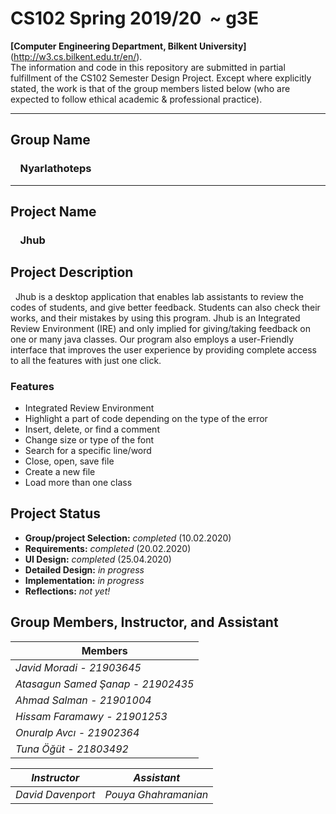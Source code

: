 # CS102 Spring 2019/20 &nbsp;~ g3E
**[Computer Engineering Department, Bilkent University]** (http://w3.cs.bilkent.edu.tr/en/).  
The information and code in this repository are submitted in partial fulfillment of the CS102 Semester Design Project. Except where explicitly stated, the work is that of the group members listed below (who are expected to follow ethical academic & professional practice).
****
## Group Name
### &nbsp; &nbsp; Nyarlathoteps  
****
## Project Name
### &nbsp; &nbsp; Jhub

## Project Description
&nbsp;  Jhub is a desktop application that enables lab assistants to review the codes of students, and give better feedback. Students can also check their works, and their mistakes by using this program. Jhub is an Integrated Review Environment (IRE) and only implied for giving/taking feedback on one or many java classes. Our program also employs a user-Friendly interface that improves the user experience by providing complete access to all the features with just one click.

### Features
- Integrated Review Environment
-	Highlight a part of code depending on the type of the error
-	Insert, delete, or find a comment
-	Change size or type of the font
-	Search for a specific line/word
-	Close, open, save file
-	Create a new file
-	Load more than one class


## Project Status
+ **Group/project Selection:** _completed_ (10.02.2020)
+ **Requirements:** _completed_ (20.02.2020)
+ **UI Design:** _completed_ (25.04.2020)
+ **Detailed Design:** _in progress_
+ **Implementation:** _in progress_
+ **Reflections:** _not yet!_

## Group Members, Instructor, and Assistant
|             Members                | 
|------------------------------------|  
|   _Javid Moradi - 21903645_        |  
|   _Atasagun Samed Şanap - 21902435_|  
|  	_Ahmad Salman - 21901004_        |  
|  	_Hissam Faramawy - 21901253_     |
|  	_Onuralp Avcı - 21902364_        |  
|  	_Tuna Öğüt - 21803492_           |    

  _Instructor_   |       _Assistant_         
-----------------|--------------------
_David Davenport_|_Pouya Ghahramanian_
